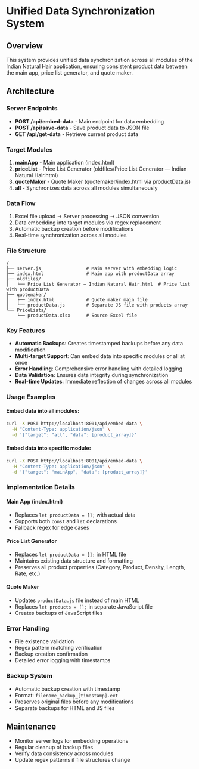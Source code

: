 # Unified Data Synchronization System

## Overview
This system provides unified data synchronization across all modules of the Indian Natural Hair application, ensuring consistent product data between the main app, price list generator, and quote maker.

## Architecture

### Server Endpoints
- **POST /api/embed-data** - Main endpoint for data embedding
- **POST /api/save-data** - Save product data to JSON file
- **GET /api/get-data** - Retrieve current product data

### Target Modules
1. **mainApp** - Main application (index.html)
2. **priceList** - Price List Generator (oldfiles/Price List Generator — Indian Natural Hair.html)
3. **quoteMaker** - Quote Maker (quotemaker/index.html via productData.js)
4. **all** - Synchronizes data across all modules simultaneously

### Data Flow
1. Excel file upload → Server processing → JSON conversion
2. Data embedding into target modules via regex replacement
3. Automatic backup creation before modifications
4. Real-time synchronization across all modules

### File Structure
```
/
├── server.js                 # Main server with embedding logic
├── index.html                # Main app with productData array
├── oldfiles/
│   └── Price List Generator — Indian Natural Hair.html  # Price list with productData
├── quotemaker/
│   ├── index.html            # Quote maker main file
│   └── productData.js        # Separate JS file with products array
└── PriceLists/
    └── productData.xlsx      # Source Excel file
```

### Key Features
- **Automatic Backups**: Creates timestamped backups before any data modification
- **Multi-target Support**: Can embed data into specific modules or all at once
- **Error Handling**: Comprehensive error handling with detailed logging
- **Data Validation**: Ensures data integrity during synchronization
- **Real-time Updates**: Immediate reflection of changes across all modules

### Usage Examples

#### Embed data into all modules:
```bash
curl -X POST http://localhost:8001/api/embed-data \
  -H "Content-Type: application/json" \
  -d '{"target": "all", "data": [product_array]}'
```

#### Embed data into specific module:
```bash
curl -X POST http://localhost:8001/api/embed-data \
  -H "Content-Type: application/json" \
  -d '{"target": "mainApp", "data": [product_array]}'
```

### Implementation Details

#### Main App (index.html)
- Replaces `let productData = [];` with actual data
- Supports both `const` and `let` declarations
- Fallback regex for edge cases

#### Price List Generator
- Replaces `let productData = [];` in HTML file
- Maintains existing data structure and formatting
- Preserves all product properties (Category, Product, Density, Length, Rate, etc.)

#### Quote Maker
- Updates `productData.js` file instead of main HTML
- Replaces `let products = [];` in separate JavaScript file
- Creates backups of JavaScript files

### Error Handling
- File existence validation
- Regex pattern matching verification
- Backup creation confirmation
- Detailed error logging with timestamps

### Backup System
- Automatic backup creation with timestamp
- Format: `filename_backup_[timestamp].ext`
- Preserves original files before any modifications
- Separate backups for HTML and JS files

## Maintenance
- Monitor server logs for embedding operations
- Regular cleanup of backup files
- Verify data consistency across modules
- Update regex patterns if file structures change